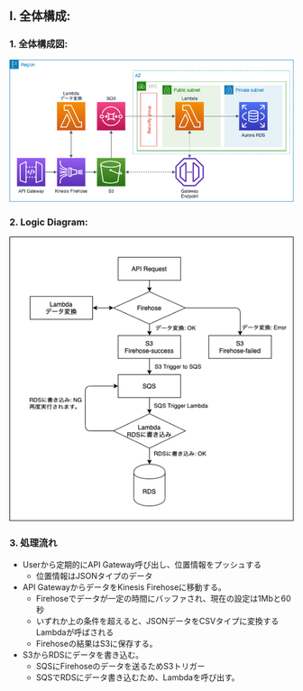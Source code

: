 ## I. 全体構成:
### 1. 全体構成図:
![](apigateway-firehose-rds.png)

### 2. Logic Diagram:
![](logic-diagram.png)

### 3. 処理流れ	
- Userから定期的にAPI Gateway呼び出し、位置情報をプッシュする
    - 位置情報はJSONタイプのデータ
- API GatewayからデータをKinesis Firehoseに移動する。
    - Firehoseでデータが一定の時間にバッファされ、現在の設定は1Mbと60秒
	- いずれか上の条件を超えると、JSONデータをCSVタイプに変換するLambdaが呼ばされる
	- Firehoseの結果はS3に保存する。
- S3からRDSにデータを書き込む。
	- SQSにFirehoseのデータを送るためS3トリガー
	- SQSでRDSにデータ書き込むため、Lambdaを呼び出す。
